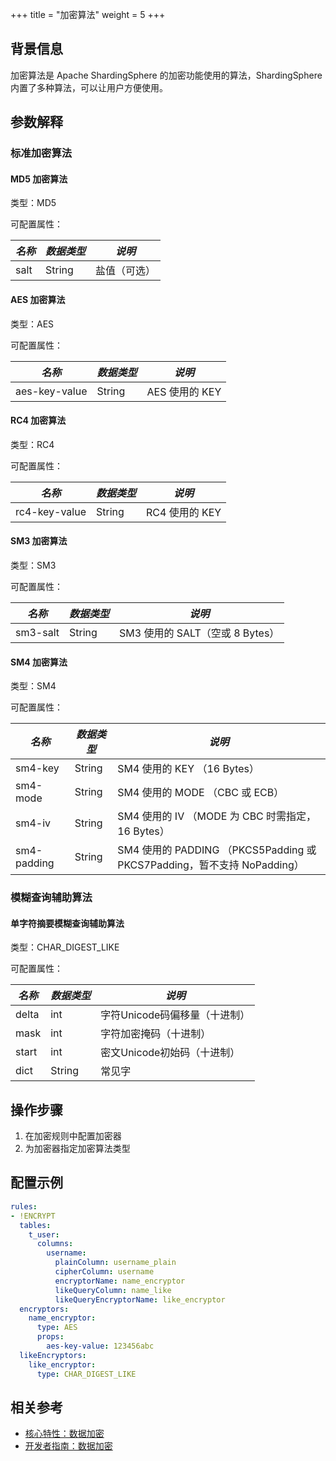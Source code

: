+++
title = "加密算法"
weight = 5
+++

## 背景信息

加密算法是 Apache ShardingSphere 的加密功能使用的算法，ShardingSphere 内置了多种算法，可以让用户方便使用。

## 参数解释

### 标准加密算法

#### MD5 加密算法

类型：MD5

可配置属性：

| *名称* | *数据类型* | *说明*   |
|------|--------|--------|
| salt | String | 盐值（可选） |

#### AES 加密算法

类型：AES

可配置属性：

| *名称*          | *数据类型* | *说明*        |
|---------------|--------|-------------|
| aes-key-value | String | AES 使用的 KEY |

#### RC4 加密算法

类型：RC4

可配置属性：

| *名称*          | *数据类型* | *说明*        |
|---------------|--------|-------------|
| rc4-key-value | String | RC4 使用的 KEY |

#### SM3 加密算法

类型：SM3

可配置属性：

| *名称*     | *数据类型* | *说明*                     |
|----------|--------|--------------------------|
| sm3-salt | String | SM3 使用的 SALT（空或 8 Bytes） |

#### SM4 加密算法

类型：SM4

可配置属性：

| *名称*        | *数据类型* | *说明*                                                         |
|-------------|--------|--------------------------------------------------------------|
| sm4-key     | String | SM4 使用的 KEY （16 Bytes）                                       |
| sm4-mode    | String | SM4 使用的 MODE （CBC 或 ECB）                                     |
| sm4-iv      | String | SM4 使用的 IV （MODE 为 CBC 时需指定，16 Bytes）                        |
| sm4-padding | String | SM4 使用的 PADDING （PKCS5Padding 或 PKCS7Padding，暂不支持 NoPadding） |

### 模糊查询辅助算法

#### 单字符摘要模糊查询辅助算法

类型：CHAR_DIGEST_LIKE

可配置属性：

| *名称*  | *数据类型* | *说明*               |
|-------|--------|--------------------|
| delta | int    | 字符Unicode码偏移量（十进制） |
| mask  | int    | 字符加密掩码（十进制）        |
| start | int    | 密文Unicode初始码（十进制）  |
| dict  | String | 常见字                |

## 操作步骤

1. 在加密规则中配置加密器
2. 为加密器指定加密算法类型

## 配置示例
```yaml
rules:
- !ENCRYPT
  tables:
    t_user:
      columns:
        username:
          plainColumn: username_plain
          cipherColumn: username
          encryptorName: name_encryptor
          likeQueryColumn: name_like
          likeQueryEncryptorName: like_encryptor
  encryptors:
    name_encryptor:
      type: AES
      props:
        aes-key-value: 123456abc
  likeEncryptors:
    like_encryptor:
      type: CHAR_DIGEST_LIKE
```

## 相关参考
- [核心特性：数据加密](/cn/features/encrypt/)
- [开发者指南：数据加密](/cn/dev-manual/encrypt/)
